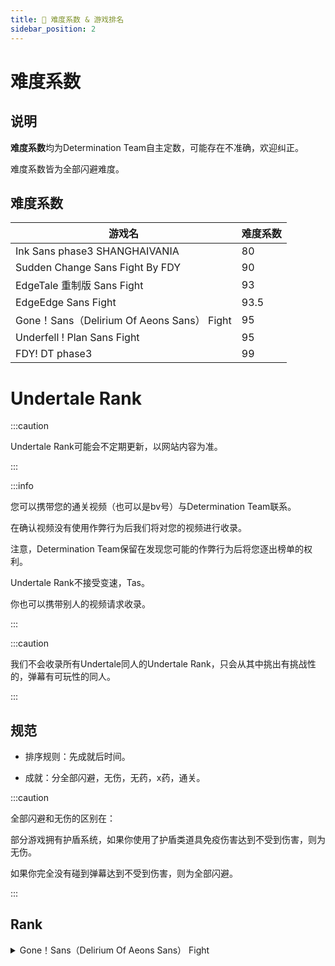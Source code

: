 ```yaml
---
title: 🥇 难度系数 & 游戏排名
sidebar_position: 2
---
```


# 难度系数

## 说明

**难度系数**均为Determination Team自主定数，可能存在不准确，欢迎纠正。

难度系数皆为全部闪避难度。

## 难度系数

| 游戏名 | 难度系数 |
| --- | --- |
| Ink Sans phase3 SHANGHAIVANIA    | 80  |
|  Sudden Change Sans Fight By FDY   | 90 |
| EdgeTale 重制版 Sans Fight    | 93    |
| EdgeEdge Sans Fight   | 93.5 |
| Gone！Sans（Delirium Of Aeons Sans） Fight    | 95 |
| Underfell ! Plan Sans Fight | 95 |
| FDY! DT phase3     | 99 |

# Undertale Rank

:::caution

Undertale Rank可能会不定期更新，以网站内容为准。

:::

:::info

您可以携带您的通关视频（也可以是bv号）与Determination Team联系。

在确认视频没有使用作弊行为后我们将对您的视频进行收录。

注意，Determination Team保留在发现您可能的作弊行为后将您逐出榜单的权利。

Undertale Rank不接受变速，Tas。

你也可以携带别人的视频请求收录。

:::

:::caution

我们不会收录所有Undertale同人的Undertale Rank，只会从其中挑出有挑战性的，弹幕有可玩性的同人。

:::

## 规范

- 排序规则：先成就后时间。
  
- 成就：分全部闪避，无伤，无药，x药，通关。
  

:::caution

全部闪避和无伤的区别在：

部分游戏拥有护盾系统，如果你使用了护盾类道具免疫伤害达到不受到伤害，则为无伤。

如果你完全没有碰到弹幕达到不受到伤害，则为全部闪避。

:::

## Rank

<details><summary>Gone！Sans（Delirium Of Aeons Sans） Fight</summary>  

:::info

虚罔的难度仅对伤害有影响，对弹幕无影响，所以对于全部闪避的难度不进行注明。

:::

| 排名  | 姓名  | 成就  | 时间  |
| --- | --- | --- | --- |
| 第一名 | 我是小萌新 | 全部闪避 | 2022-1-2 |
| 第二名 | Larapra | 全部闪避 | 2022-11-25 |
| 第三名 | Wild_Asriel_X | 全部闪避 | 2023-05-02 |
| 第四名 | 热血707 | hell难度无药 | 2021-10-24 |
| 第五名 | Arenegade_L | hell难度无药 | 已删视频，具体时间不明 |
| 第六名 | ZYTZ | hell难度无药 | 2021-11-05 |
| 第七名 | WTD__ | hell难度无药 | 2021-11-06 |
| 第八名 | 冷秋_C_Autumn | hell难度无药 | 2021-11-07 |
| 第九名 | fw_236 | hell难度无药 | 2021-11-21 |
| 第十名 | 成为Ag的几木 | hell难度无药 | 2022-02-20 |
| 第十一名 | 奇怪的杉思又增加了 | hell难度无药 | 2022-03-28 |
| 第十二名 | 卡丝鸭星耀 | hell难度无药 | 2022-04-03 |
| 第十三名 | Bad-times | hell难度无药 | 2022-4-12 |
| 第十四名 | 最菜ut | hell难度无药 | 2022-06-04 |
| 第十五名 | ---__博美__ | hell难度无药 | 2022-08-07 |
| 第十六名 | 梦魇世界吧 | hell难度无药 | 2022-07-03 |
| 第十七名 | Foam1966 | hell难度无药 | 2022-08-07 |
| 第十八名 | 半城仙雨楼 | hell难度无药 | 2022-08-19 |
| 第十九名 | 与刀刃衫结下深仇大恨 | hell难度无药 | 2022-08-22 |
| 第二十名 | 事希雨不是小浔 | hell难度无药 | 2022-12-11 |
| 第二十一名 | 事老王卐 | hell难度无药 | 2022-12-24 |
| 第二十二名 | 屑杉111 | hell难度无药 | 2022-12-31 |
| 第二十三名 | kriser | hell难度无药 | 2022-12-31 |
| 第二十四名 | Deltasans247 | hell难度无药 | 2023-01-15 |

</details>
